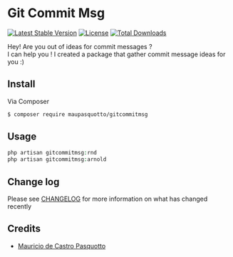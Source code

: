 # Git Commit Msg

[![Latest Stable Version](https://poser.pugx.org/maupasquotto/git-commit-msg/v/stable)](https://packagist.org/packages/maupasquotto/git-commit-msg)
[![License](https://poser.pugx.org/maupasquotto/git-commit-msg/license)](https://packagist.org/packages/maupasquotto/git-commit-msg)
[![Total Downloads](https://poser.pugx.org/maupasquotto/git-commit-msg/downloads)](https://packagist.org/packages/maupasquotto/git-commit-msg)

Hey! Are you out of ideas for commit messages ? <br>
I can help you ! I created a package that gather commit message ideas for you  :)

## Install

Via Composer

``` bash
$ composer require maupasquotto/gitcommitmsg
```

## Usage

``` php
php artisan gitcommitmsg:rnd
php artisan gitcommitmsg:arnold
```

## Change log

Please see [CHANGELOG](CHANGELOG.md) for more information on what has changed recently

## Credits

- [Mauricio de Castro Pasquotto](https://mpasquotto.com.br)